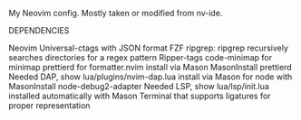 
My Neovim config. Mostly taken or modified from nv-ide.



DEPENDENCIES

Neovim
Universal-ctags with JSON format
FZF
ripgrep: ripgrep recursively searches directories for a regex pattern
Ripper-tags
code-minimap for minimap
prettierd for formatter.nvim install via Mason MasonInstall prettierd
Needed DAP, show lua/plugins/nvim-dap.lua install via Mason for node with MasonInstall node-debug2-adapter
Needed LSP, show lua/lsp/init.lua installed automatically with Mason
Terminal that supports ligatures for proper representation
